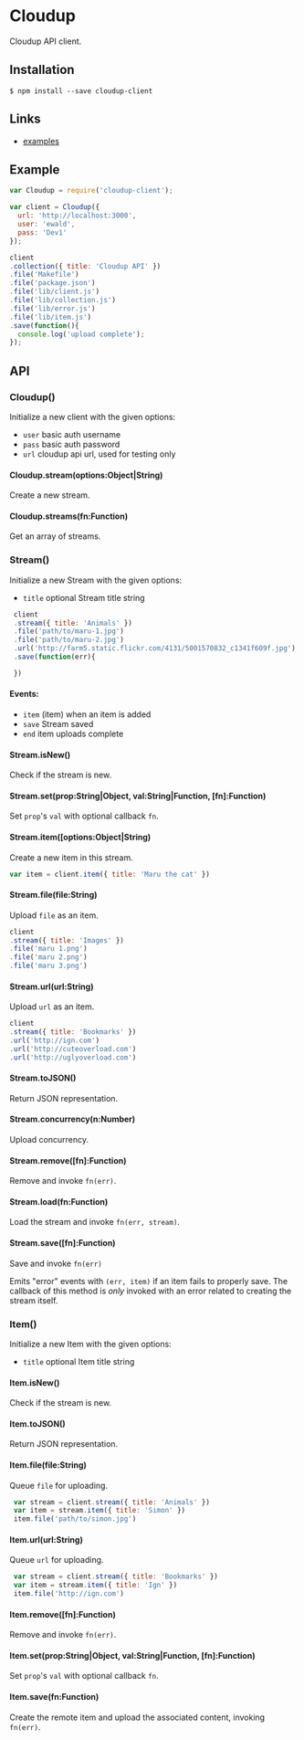 
# Cloudup

  Cloudup API client.

## Installation

```
$ npm install --save cloudup-client
```

## Links

  - [examples](https://github.com/LearnBoost/cloudup-client/tree/master/examples)

## Example

```js
var Cloudup = require('cloudup-client');

var client = Cloudup({
  url: 'http://localhost:3000',
  user: 'ewald',
  pass: 'Dev1'
});

client
.collection({ title: 'Cloudup API' })
.file('Makefile')
.file('package.json')
.file('lib/client.js')
.file('lib/collection.js')
.file('lib/error.js')
.file('lib/item.js')
.save(function(){
  console.log('upload complete');
});
```

## API

### Cloudup()

  Initialize a new client with the given options:
  
   - `user` basic auth username
   - `pass` basic auth password
   - `url` cloudup api url, used for testing only

#### Cloudup.stream(options:Object|String)

  Create a new stream.

#### Cloudup.streams(fn:Function)

  Get an array of streams.

### Stream()

  Initialize a new Stream with the given options:
  
- `title` optional Stream title string
  
```js
 client
 .stream({ title: 'Animals' })
 .file('path/to/maru-1.jpg')
 .file('path/to/maru-2.jpg')
 .url('http://farm5.static.flickr.com/4131/5001570832_c1341f609f.jpg')
 .save(function(err){

 })
```

#### Events:
  
- `item` (item) when an item is added
- `save` Stream saved
- `end` item uploads complete

#### Stream.isNew()

  Check if the stream is new.

#### Stream.set(prop:String|Object, val:String|Function, [fn]:Function)

  Set `prop`'s `val` with optional callback `fn`.

#### Stream.item([options:Object|String)

  Create a new item in this stream.
  
```js
var item = client.item({ title: 'Maru the cat' })
```

#### Stream.file(file:String)

  Upload `file` as an item.
  
```js
client
.stream({ title: 'Images' })
.file('maru 1.png')
.file('maru 2.png')
.file('maru 3.png')
```

#### Stream.url(url:String)

  Upload `url` as an item.
  
```js
client
.stream({ title: 'Bookmarks' })
.url('http://ign.com')
.url('http://cuteoverload.com')
.url('http://uglyoverload.com')
```

#### Stream.toJSON()

  Return JSON representation.

#### Stream.concurrency(n:Number)

  Upload concurrency.

#### Stream.remove([fn]:Function)

  Remove and invoke `fn(err)`.

#### Stream.load(fn:Function)

  Load the stream and invoke `fn(err, stream)`.

#### Stream.save([fn]:Function)

  Save and invoke `fn(err)`
  
  Emits "error" events with `(err, item)` if an item
  fails to properly save. The callback of this method
  is _only_ invoked with an error related to creating
  the stream itself.

### Item()

  Initialize a new Item with the given options:
  
 - `title` optional Item title string

#### Item.isNew()

  Check if the stream is new.

#### Item.toJSON()

  Return JSON representation.

#### Item.file(file:String)

  Queue `file` for uploading.
  
```js
 var stream = client.stream({ title: 'Animals' })
 var item = stream.item({ title: 'Simon' })
 item.file('path/to/simon.jpg')
```

#### Item.url(url:String)

  Queue `url` for uploading.
  
```js
 var stream = client.stream({ title: 'Bookmarks' })
 var item = stream.item({ title: 'Ign' })
 item.file('http://ign.com')
```

#### Item.remove([fn]:Function)

  Remove and invoke `fn(err)`.

#### Item.set(prop:String|Object, val:String|Function, [fn]:Function)

  Set `prop`'s `val` with optional callback `fn`.

#### Item.save(fn:Function)

  Create the remote item
  and upload the associated
  content, invoking `fn(err)`.

